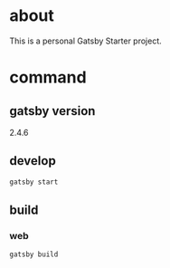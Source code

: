 # about
This is a personal Gatsby Starter project.

# command
## gatsby version
2.4.6

## develop
```sh
gatsby start
```

## build
### web
```sh
gatsby build
```
